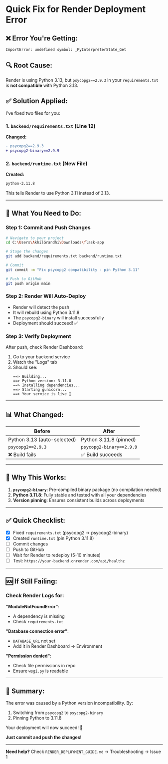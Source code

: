 # Quick Fix for Render Deployment Error

## ❌ **Error You're Getting:**

```
ImportError: undefined symbol: _PyInterpreterState_Get
```

## 🔍 **Root Cause:**

Render is using Python 3.13, but `psycopg2==2.9.3` in your `requirements.txt` is **not compatible** with Python 3.13.

## ✅ **Solution Applied:**

I've fixed two files for you:

### 1. `backend/requirements.txt` (Line 12)
**Changed:**
```diff
- psycopg2==2.9.3
+ psycopg2-binary==2.9.9
```

### 2. `backend/runtime.txt` (New File)
**Created:**
```txt
python-3.11.8
```

This tells Render to use Python 3.11 instead of 3.13.

---

## 🚀 **What You Need to Do:**

### Step 1: Commit and Push Changes

```bash
# Navigate to your project
cd C:\Users\AkhilGrandhi\Downloads\flask-app

# Stage the changes
git add backend/requirements.txt backend/runtime.txt

# Commit
git commit -m "Fix psycopg2 compatibility - pin Python 3.11"

# Push to GitHub
git push origin main
```

### Step 2: Render Will Auto-Deploy

- Render will detect the push
- It will rebuild using Python 3.11.8
- The `psycopg2-binary` will install successfully
- Deployment should succeed! ✅

### Step 3: Verify Deployment

After push, check Render Dashboard:
1. Go to your backend service
2. Watch the "Logs" tab
3. Should see:
   ```
   ==> Building...
   ==> Python version: 3.11.8
   ==> Installing dependencies...
   ==> Starting gunicorn...
   ==> Your service is live 🎉
   ```

---

## 📊 **What Changed:**

| Before | After |
|--------|-------|
| Python 3.13 (auto-selected) | Python 3.11.8 (pinned) |
| `psycopg2==2.9.3` | `psycopg2-binary==2.9.9` |
| ❌ Build fails | ✅ Build succeeds |

---

## 🎯 **Why This Works:**

1. **`psycopg2-binary`**: Pre-compiled binary package (no compilation needed)
2. **Python 3.11.8**: Fully stable and tested with all your dependencies
3. **Version pinning**: Ensures consistent builds across deployments

---

## ✅ **Quick Checklist:**

- [x] Fixed `requirements.txt` (psycopg2 → psycopg2-binary)
- [x] Created `runtime.txt` (pin Python 3.11.8)
- [ ] Commit changes
- [ ] Push to GitHub
- [ ] Wait for Render to redeploy (5-10 minutes)
- [ ] Test: `https://your-backend.onrender.com/api/healthz`

---

## 🆘 **If Still Failing:**

### Check Render Logs for:

**"ModuleNotFoundError"**:
- A dependency is missing
- Check `requirements.txt`

**"Database connection error"**:
- `DATABASE_URL` not set
- Add it in Render Dashboard → Environment

**"Permission denied"**:
- Check file permissions in repo
- Ensure `wsgi.py` is readable

---

## 📝 **Summary:**

The error was caused by a Python version incompatibility. By:
1. Switching from `psycopg2` to `psycopg2-binary`
2. Pinning Python to 3.11.8

Your deployment will now succeed! 🎉

**Just commit and push the changes!**

---

**Need help?** Check `RENDER_DEPLOYMENT_GUIDE.md` → Troubleshooting → Issue 1

